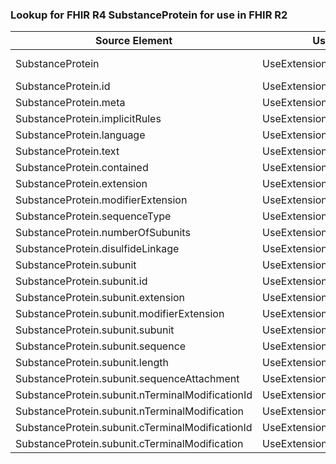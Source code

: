 ### Lookup for FHIR R4 SubstanceProtein for use in FHIR R2

| Source Element | Usage | Target |
| -------------- | ----- | ------ |
| SubstanceProtein | UseExtension | http://hl7.org/fhir/4.0/StructureDefinition/extension-SubstanceProtein |
| SubstanceProtein.id | UseExtensionFromAncestor | - |
| SubstanceProtein.meta | UseExtensionFromAncestor | - |
| SubstanceProtein.implicitRules | UseExtensionFromAncestor | - |
| SubstanceProtein.language | UseExtensionFromAncestor | - |
| SubstanceProtein.text | UseExtensionFromAncestor | - |
| SubstanceProtein.contained | UseExtensionFromAncestor | - |
| SubstanceProtein.extension | UseExtensionFromAncestor | - |
| SubstanceProtein.modifierExtension | UseExtensionFromAncestor | - |
| SubstanceProtein.sequenceType | UseExtensionFromAncestor | - |
| SubstanceProtein.numberOfSubunits | UseExtensionFromAncestor | - |
| SubstanceProtein.disulfideLinkage | UseExtensionFromAncestor | - |
| SubstanceProtein.subunit | UseExtensionFromAncestor | - |
| SubstanceProtein.subunit.id | UseExtensionFromAncestor | - |
| SubstanceProtein.subunit.extension | UseExtensionFromAncestor | - |
| SubstanceProtein.subunit.modifierExtension | UseExtensionFromAncestor | - |
| SubstanceProtein.subunit.subunit | UseExtensionFromAncestor | - |
| SubstanceProtein.subunit.sequence | UseExtensionFromAncestor | - |
| SubstanceProtein.subunit.length | UseExtensionFromAncestor | - |
| SubstanceProtein.subunit.sequenceAttachment | UseExtensionFromAncestor | - |
| SubstanceProtein.subunit.nTerminalModificationId | UseExtensionFromAncestor | - |
| SubstanceProtein.subunit.nTerminalModification | UseExtensionFromAncestor | - |
| SubstanceProtein.subunit.cTerminalModificationId | UseExtensionFromAncestor | - |
| SubstanceProtein.subunit.cTerminalModification | UseExtensionFromAncestor | - |
